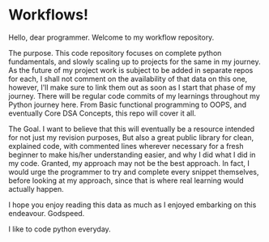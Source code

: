 # Workflows!

Hello, dear programmer. Welcome to my workflow repository.

The purpose.
This code repository focuses on complete python fundamentals, and slowly scaling up to projects for the same in my journey.
As the future of my project work is subject to be added in separate repos for each, I shall not comment on the availability of that data on this one, however, I'll make sure to link them out as soon as I start that phase of my journey.
There will be regular code commits of my learnings throughout my Python journey here.
From Basic functional programming to OOPS, and eventually Core DSA Concepts, this repo will cover it all.

The Goal.
I want to believe that this will eventually be a resource intended for not just my revision purposes,
But also a great public library for clean, explained code, with commented lines wherever necessary for a fresh beginner to make his/her understanding easier, and why I did what I did in my code.
Granted, my approach may not be the best approach. In fact, I would urge the programmer to try and complete every snippet themselves, before looking at my approach, since that is where real learning would actually happen.

I hope you enjoy reading this data as much as I enjoyed embarking on this endeavour.
Godspeed.






I like to code python everyday.
